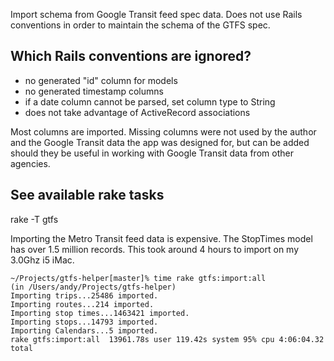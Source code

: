 Import schema from Google Transit feed spec data. Does not use Rails conventions in order to maintain the schema of the GTFS spec.

Which Rails conventions are ignored?
---
 - no generated "id" column for models
 - no generated timestamp columns
 - if a date column cannot be parsed, set column type to String
 - does not take advantage of ActiveRecord associations


Most columns are imported. Missing columns were not used by the author and the Google Transit data the app was designed for, but can be added should they be useful in working with Google Transit data from other agencies.


See available rake tasks
---
rake -T gtfs


Importing the Metro Transit feed data is expensive. The StopTimes model has over 1.5 million records. This took around 4 hours to import on my 3.0Ghz i5 iMac.

    ~/Projects/gtfs-helper[master]% time rake gtfs:import:all
    (in /Users/andy/Projects/gtfs-helper)
    Importing trips...25486 imported.
    Importing routes...214 imported.
    Importing stop times...1463421 imported.
    Importing stops...14793 imported.
    Importing Calendars...5 imported.
    rake gtfs:import:all  13961.78s user 119.42s system 95% cpu 4:06:04.32 total
